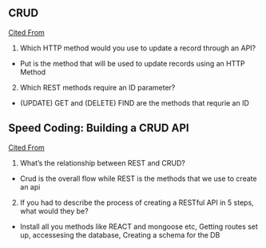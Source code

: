 ## CRUD
[Cited From](https://medium.com/geekculture/crud-operations-explained-2a44096e9c88)

1. Which HTTP method would you use to update a record through an API?
- Put is the method that will be used to update records using an HTTP Method

2. Which REST methods require an ID parameter?
- (UPDATE) GET and (DELETE) FIND are the methods that requrie an ID

## Speed Coding: Building a CRUD API
[Cited From](https://www.youtube.com/watch?v=EzNcBhSv1Wo)

1. What’s the relationship between REST and CRUD?
- Crud is the overall flow while REST is the methods that we use to create an api


2. If you had to describe the process of creating a RESTful API in 5 steps, what would they be?
- Install all you methods like REACT and mongoose etc, Getting routes set up, accessesing the database, Creating a schema for the DB

